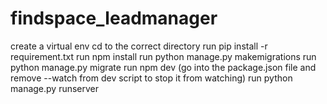 # findspace_leadmanager
create a virtual env
cd to the correct directory
run pip install -r requirement.txt
run npm install
run python manage.py makemigrations
run python manage.py migrate
run npm dev (go into the package.json file and remove --watch from dev script to stop it from watching)
run python manage.py runserver

